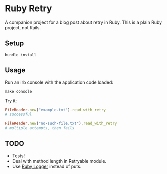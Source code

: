 # Ruby Retry

A companion project for a blog post about retry in Ruby. This is a plain Ruby project, not Rails.

## Setup

```
bundle install
```

## Usage

Run an irb console with the application code loaded:

```
make console
```

Try it:

```ruby
FileReader.new("example.txt").read_with_retry
# successful

FileReader.new("no-such-file.txt").read_with_retry
# multiple attempts, then fails
```

## TODO

* Tests!
* Deal with method length in Retryable module.
* Use [Ruby Logger](https://blog.appsignal.com/2023/05/17/manage-your-ruby-logs-like-a-pro.html) instead of puts.
